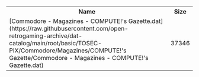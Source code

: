 <table>
<tr><th>Name</th><th>Size</th></tr>
<tr><td>[Commodore - Magazines - COMPUTE!'s Gazette.dat](https://raw.githubusercontent.com/open-retrogaming-archive/dat-catalog/main/root/basic/TOSEC-PIX/Commodore/Magazines/COMPUTE!'s Gazette/Commodore - Magazines - COMPUTE!'s Gazette.dat)</td><td>37346</td></tr>
</table>
